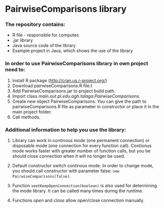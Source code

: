 # PairwiseComparisons library

### The repository contains:
* R file - responsible for computes
* .jar library
* Java source code of the library
* Example project in Java, which shows the use of the library

### In order to use PairwiseComparisons library in own project need to:
1. Install R package (http://cran.us.r-project.org/)
2. Download pairwiseComparisons.R file.t
3. Add PairwiseComparisons.jar to project build path.
4. Import class _main.out.pl.edu.agh.talaga.PairwiseComparisons_.
5. Create new object PairwiseComparisons. You can give the path to pairwiseComparisons.R file as parameter in constructor or place it in the main project folder.
6. Call methods.

### Additional information to help you use the library:
1. Library can work in continous mode (one permanent connection) or disposable mode (one connection for every function call).
Contionus mode works faster with greater number of function calls, but you be should close connection when it will no longer be used.

2. Default constructor switch continous mode. In order to change mode, you should call constructor with parameter false: ``new PairwiseComparisons(false)``.

3. Function ``seetKeepOpenConnection(boolean)`` is also used for determining the mode library. It can be called many times during the runtime.

4. Functions _open_ and _close_ allow open/close connection manually.